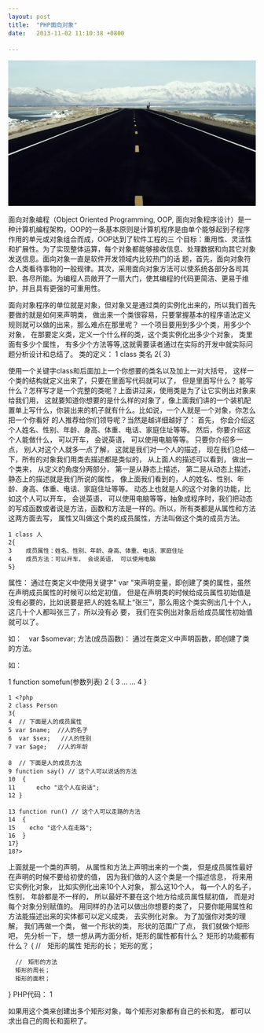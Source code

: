 ```yaml
---
layout: post
title:  "PHP面向对象"
date:   2013-11-02 11:10:38 +0800

---
```

<img src="/images/fulls/08.jpg" class="fit image"> 


面向对象编程（Object Oriented Programming, OOP, 面向对象程序设计）是一种计算机编程架构，OOP的一条基本原则是计算机程序是由单个能够起到子程序作用的单元或对象组合而成，OOP达到了软件工程的三 个目标：重用性、灵活性和扩展性。为了实现整体运算，每个对象都能够接收信息、处理数据和向其它对象发送信息。面向对象一直是软件开发领域内比较热门的话 题，首先，面向对象符合人类看待事物的一般规律。其次，采用面向对象方法可以使系统各部分各司其职、各尽所能。为编程人员敞开了一扇大门，使其编程的代码更简洁、更易于维护，并且具有更强的可重用性。

 面向对象程序的单位就是对象，但对象又是通过类的实例化出来的，所以我们首先要做的就是如何来声明类， 做出来一个类很容易，只要掌握基本的程序语法定义规则就可以做的出来，那么难点在那里呢？ 一个项目要用到多少个类，用多少个对象， 在那要定义类，定义一个什么样的类，这个类实例化出多少个对象， 类里面有多少个属性， 有多少个方法等等,这就需要读者通过在实际的开发中就实际问题分析设计和总结了。 类的定义：
    1 class 类名
    2{
    3}

使用一个关键字class和后面加上一个你想要的类名以及加上一对大括号， 这样一个类的结构就定义出来了，只要在里面写代码就可以了， 但是里面写什么？ 能写什么？怎样写才是一个完整的类呢？上面讲过来，使用类是为了让它实例出对象来给我们用， 这就要知道你想要的是什么样的对象了，像上面我们讲的一个装机配置单上写什么，你装出来的机子就有什么。比如说，一个人就是一个对象，你怎么把一个你看好 的人推荐给你们领导呢？当然是越详细越好了：
首先， 你会介绍这个人姓名、性别、年龄、身高、体重、电话、家庭住址等等。
然后，你要介绍这个人能做什么， 可以开车， 会说英语， 可以使用电脑等等。
只要你介绍多一点， 别人对这个人就多一点了解， 这就是我们对一个人的描述， 现在我们总结一下，所有的对象我们用类去描述都是类似的， 从上面人的描述可以看到， 做出一个类来， 从定义的角度分两部分， 第一是从静态上描述， 第二是从动态上描述， 静态上的描述就是我们所说的属性， 像上面我们看到的，人的姓名、性别、年龄、身高、体重、电话、家庭住址等等。 动态上也就是人的这个对象的功能，比如这个人可以开车， 会说英语， 可以使用电脑等等，抽象成程序时，我们把动态的写成函数或者说是方法，函数和方法是一样的。所以，所有类都是从属性和方法这两方面去写， 属性又叫做这个类的成员属性，方法叫做这个类的成员方法。

    1 class 人
    2{
    3    成员属性：姓名、性别、年龄、身高、体重、电话、家庭住址
    4    成员方法：可以开车， 会说英语， 可以使用电脑
    5}

属性：
通过在类定义中使用关键字" var "来声明变量，即创建了类的属性，虽然在声明成员属性的时候可以给定初值， 但是在声明类的时候给成员属性初始值是没有必要的，比如说要是把人的姓名赋上“张三”，那么用这个类实例出几十个人，这几十个人都叫张三了，所以没有必 要， 我们在实例出对象后给成员属性初始值就可以了。

如：　var $somevar;
方法(成员函数)：
通过在类定义中声明函数，即创建了类的方法。

如：

   1 function somefun(参数列表)
   2 {
   3   ... ...
   4 }


    1 <?php
    2 class Person
    3{
    4  // 下面是人的成员属性
    5 var $name;  //人的名子
    6  var $sex;   //人的性别
    7 var $age;   //人的年龄
   
    8  // 下面是人的成员方法
    9 function say() // 这个人可以说话的方法
    10  {
    11      echo "这个人在说话";
    12 }
   
    13 function run() // 这个人可以走路的方法
    14  {
    15    echo "这个人在走路";
    16  }
    17}
    18?>

上面就是一个类的声明， 从属性和方法上声明出来的一个类， 但是成员属性最好在声明的时候不要给初使的值， 因为我们做的人这个类是一个描述信息， 将来用它实例化对象， 比如实例化出来10个人对象， 那么这10个人， 每一个人的名子， 性别， 年龄都是不一样的， 所以最好不要在这个地方给成员属性赋初值， 而是对每个对象分别赋值的。
用同样的办法可以做出你想要的类了， 只要你能用属性和方法能描述出来的实体都可以定义成类， 去实例化对象。
为了加强你对类的理解， 我们再做一个类， 做一个形状的类， 形状的范围广了点， 我们就做个矩形吧， 先分析一下， 想一想从两方面分析，矩形的属性都有什么？ 矩形的功能都有什么？
  {
      //　矩形的属性
      矩形的长；
      矩形的宽；
   
      //　矩形的方法
      矩形的周长；
      矩形的面积；
  }
    PHP代码：
    1 <?php
    2 class Rect
    3 {
    4     var $kuan;
    5     var $gao;
    6 
    7     function zhouChang()
    8     {
    9        计算矩形的周长；
    10    }
    11 
    12    function mianJi()
    13    {
    14        计算矩形的面积；
    15    }
    16 }
    ?>

如果用这个类来创建出多个矩形对象，每个矩形对象都有自己的长和宽， 都可以求出自己的周长和面积了。